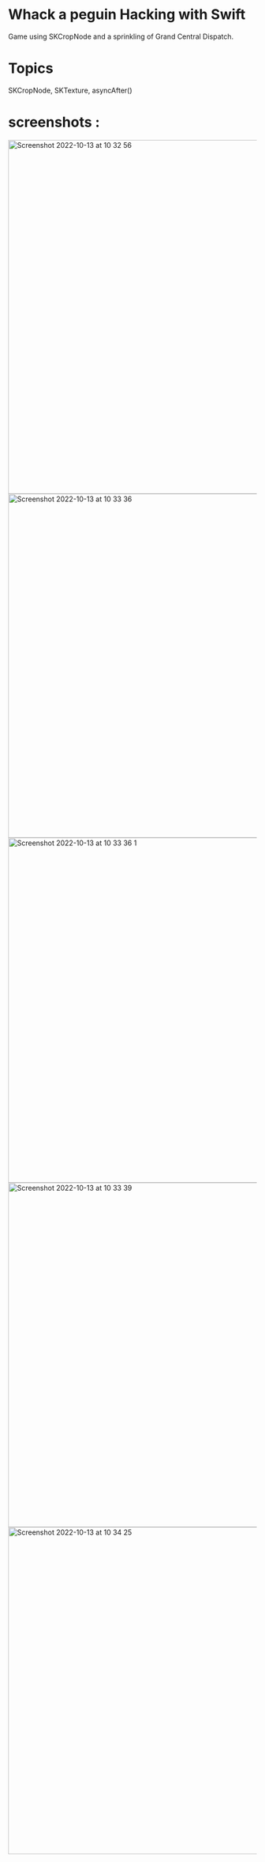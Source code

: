 # Whack a peguin Hacking with Swift
Game using SKCropNode and a sprinkling of Grand Central Dispatch.


# Topics

SKCropNode, SKTexture, asyncAfter()



# screenshots :

<img width="716" alt="Screenshot 2022-10-13 at 10 32 56" src="https://user-images.githubusercontent.com/79315087/195551273-b358067c-4698-4a1f-9278-1e3b7d95dec7.png">
<img width="696" alt="Screenshot 2022-10-13 at 10 33 36" src="https://user-images.githubusercontent.com/79315087/195551292-8285d83f-a0a3-4c17-949a-b609a937e84f.png">
<img width="698" alt="Screenshot 2022-10-13 at 10 33 36 1" src="https://user-images.githubusercontent.com/79315087/195551295-766b4c43-b6ff-4cdd-b90e-25a25516c4c2.png">
<img width="697" alt="Screenshot 2022-10-13 at 10 33 39" src="https://user-images.githubusercontent.com/79315087/195551298-be371b03-14f4-4be0-aace-a516d29a94aa.png">
<img width="662" alt="Screenshot 2022-10-13 at 10 34 25" src="https://user-images.githubusercontent.com/79315087/195551305-ef351691-9faf-42e4-b749-1025e614ad09.png">
